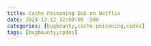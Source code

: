 ```yaml
---
title: Cache Poisoning DoS on Netflix
date: 2024-13-12 12:00:00 -500
categories: [bugbounty,cache-poisoning,cpdos]
tags: [bugbounty,cpdos]
---
```


